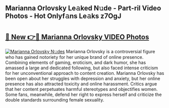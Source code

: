 ## Marianna Orlovsky Le𝚊ked N𝚞de - Part-ril Video Photos - Hot Onlyf𝚊ns Le𝚊ks z7OgJ

# <h2><a href="http://ac32813.deff.icu/?id=Marianna+Orlovsky">🔗 New 👉🔴 Marianna Orlovsky VIDEO Photos</a></h2>

[![Marianna Orlovsky N𝚞des](https://i.imgur.com/rIISA9y.gif)](http://ac32813.deff.icu/?id=Marianna+Orlovsky)
Marianna Orlovsky is a controversial figure who has gained notoriety for her unique brand of online presence. Combining elements of gaming, eroticism, and dark humor, she has amassed a large and dedicated following, but also faced intense criticism for her unconventional approach to content creation. Marianna Orlovsky has been open about her struggles with depression and anxiety, but her online presence has also attracted toxicity and online harassment. Critics argue that her content perpetuates harmful stereotypes and objectifies women. Some fans, meanwhile, defend her right to express herself and criticize the double standards surrounding female sexuality.
